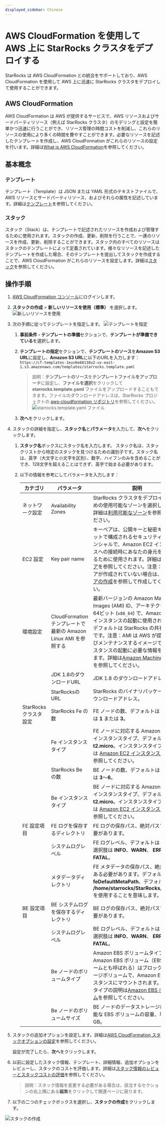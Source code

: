 ```yaml
---
displayed_sidebar: Chinese
---
```


# AWS CloudFormation を使用して AWS 上に StarRocks クラスタをデプロイする

StarRocks は AWS CloudFormation との統合をサポートしており、AWS CloudFormation を使用して AWS 上に迅速に StarRocks クラスタをデプロイして使用することができます。

## AWS CloudFormation

AWS CloudFormation は AWS が提供するサービスで、AWS リソースおよびサードパーティリソース（例えば StarRocks クラスタ）のモデリングと設定を簡単かつ迅速に行うことができ、リソース管理の時間コストを削減し、これらのリソースの使用により多くの時間を費やすことができます。必要なリソースを記述したテンプレートを作成し、AWS CloudFormation がこれらのリソースの設定を行います。詳細は[What is AWS CloudFormation](https://docs.aws.amazon.com/zh_tw/AWSCloudFormation/latest/UserGuide/Welcome.html)を参照してください。

## 基本概念

### テンプレート

テンプレート（Template）は JSON または YAML 形式のテキストファイルで、AWS リソースとサードパーティリソース、およびそれらの属性を記述しています。詳細は[テンプレート](https://docs.aws.amazon.com/zh_cn/AWSCloudFormation/latest/UserGuide/cfn-whatis-concepts.html#w2aab5c15b7)を参照してください。

### スタック

スタック（Stack）は、テンプレートで記述されたリソースを作成および管理するために使用されます。スタックの作成、更新、削除を行うことで、一連のリソースを作成、更新、削除することができます。スタック内のすべてのリソースはスタックのテンプレートによって定義されています。様々なリソースを記述したテンプレートを作成した場合、そのテンプレートを提出してスタックを作成することで、AWS CloudFormation がこれらのリソースを設定します。詳細は[スタック](https://docs.aws.amazon.com/zh_cn/AWSCloudFormation/latest/UserGuide/cfn-whatis-concepts.html#w2aab5c15b9)を参照してください。

## 操作手順

1. [AWS CloudFormation コンソール](https://console.aws.amazon.com/cloudformation/)にログインします。

2. **スタックの作成** > **新しいリソースを使用（標準）** を選択します。<br />
   ![新しいリソースを使用](../assets/8.1.3-1.png)
3. 次の手順に従ってテンプレートを指定します。
   ![テンプレートを指定](../assets/8.1.3-2.png)
   1. **事前条件 - テンプレートの準備**セクションで、**テンプレートが準備できている**を選択します。
   2. **テンプレートの指定**セクションで、**テンプレートのソース**を**Amazon S3 URL**に設定し、**Amazon S3 URL**に以下のURLを入力します：
      `https://cf-templates-1euv6e68138u2-us-east-1.s3.amazonaws.com/templates/starrocks.template.yaml`
      > 説明：**テンプレートのソース**を**テンプレートファイルをアップロード**に設定し、**ファイルを選択**をクリックして **starrocks.template.yaml** ファイルをアップロードすることもできます。ファイルのダウンロードアドレスは、StarRocks プロジェクトの [aws-cloudformation リポジトリ](https://github.com/StarRocks/aws-cloudformation)を参照してください。![starrocks.template.yaml ファイル](../assets/8.1.3-3.png)

   3. **次へ**をクリックします。

4. スタックの詳細を指定し、**スタック名**と**パラメータ**を入力して、**次へ**をクリックします。
   1. **スタック名**ボックスにスタック名を入力します。
      スタック名は、スタックリストから特定のスタックを見つけるための識別子です。スタック名は、英字（大文字と小文字を区別）、数字、ハイフンのみを含めることができ、128文字を超えることはできず、英字で始まる必要があります。

   2. 以下の情報を参考にしてパラメータを入力します：

      | カテゴリ           | パラメータ                                                     | 説明                                                         |
      | ------------------ | ------------------------------------------------------------ | ------------------------------------------------------------ |
      | ネットワーク設定   | Availability Zones                                           | StarRocks クラスタをデプロイするための使用可能なゾーンを選択します。詳細は[利用可能なゾーン](https://docs.aws.amazon.com/zh_cn/AWSEC2/latest/UserGuide/using-regions-availability-zones.html)を参照してください。 |
      | EC2 設定           | Key pair name                                                | キーペアは、公開キーと秘密キーのセットで構成されるセキュリティクレデンシャルで、Amazon EC2 インスタンスへの接続時にあなたの身元を証明するために使用されます。詳細は[キーペア](https://docs.aws.amazon.com/zh_cn/AWSEC2/latest/UserGuide/ec2-key-pairs.html)を参照してください。注意：キーペアが作成されていない場合は、[キーペアの作成](https://docs.aws.amazon.com/zh_cn/AWSEC2/latest/UserGuide/create-key-pairs.html)を参照して作成してください。 |
      | 環境設定           | CloudFormation テンプレートで最新の Amazon Linux AMI を参照する | 最新バージョンの Amazon Machine Images (AMI) ID、アーキテクチャは64ビット (`x86_64`) で、Amazon EC2 インスタンスの起動に使用されます。デフォルトは StarRocks の共有 AMI ID です。注意：AMI は AWS が提供およびメンテナンスするイメージで、インスタンスの起動に必要な情報を提供します。詳細は[Amazon Machine Images](https://docs.aws.amazon.com/zh_cn/AWSEC2/latest/UserGuide/AMIs.html)を参照してください。 |
      |                    | JDK 1.8のダウンロードURL                                      | JDK 1.8 のダウンロードアドレス。                             |
      |                    | StarRocksのURL                                             | StarRocks のバイナリパッケージのダウンロードアドレス。       |
      | StarRocks クラスタ設定 | StarRocks Fe の数                                       | FE ノードの数、デフォルトは **1**、範囲は **1** または **3**。 |
      |                    | Fe インスタンスタイプ                                             | FE ノードに対応する Amazon EC2 のインスタンスタイプ、デフォルトは **t2.micro**。インスタンスタイプの詳細は [Amazon EC2 インスタンスタイプ](https://aws.amazon.com/cn/ec2/instance-types/)を参照してください。 |
      |                    | StarRocks Be の数                                       | BE ノードの数、デフォルトは **3**、範囲は **3**～**6**。     |
      |                    | Be インスタンスタイプ                                             | BE ノードに対応する Amazon EC2 のインスタンスタイプ、デフォルトは **t2.micro**。インスタンスタイプの詳細は [Amazon EC2 インスタンスタイプ](https://aws.amazon.com/cn/ec2/instance-types/)を参照してください。 |
      | FE 設定項目        | FE ログを保存するディレクトリ                                           | FE ログの保存パス、絶対パスである必要があります。                            |
      |                    | システムログレベル                                                | FE ログレベル、デフォルトは **INFO**、選択肢は **INFO**、**WARN**、 **ERROR**、**FATAL**。 |
      |                    | メタデータディレクトリ                                                | FE メタデータの保存パス、絶対パスである必要があります。デフォルトは **feDefaultMetaPath**、デフォルトパス **/home/starrocks/StarRocks/fe/meta** を使用することを意味します。 |
      | BE 設定項目        | BE システムログを保存するディレクトリ                                       | BE ログの保存パス、絶対パスである必要があります。                        |
      |                    | システムログレベル                                                | BE ログレベル、デフォルトは **INFO**、選択肢は **INFO**、**WARN**、 **ERROR**、**FATAL**。 |
      |                    | Be ノードのボリュームタイプ                                      | Amazon EBS ボリュームタイプ。Amazon EBS ボリューム（EBS ボリュームとも呼ばれる）はブロックストレージボリュームで、Amazon EC2 インスタンスにマウントされます。詳細とタイプの説明は[Amazon EBS ボリューム](https://docs.aws.amazon.com/zh_cn/AWSEC2/latest/UserGuide/ebs-volumes.html)を参照してください。 |
      |                    | Be ノードのボリュームサイズ                                      | BE ノードのデータストレージに使用可能な EBS ボリュームの容量、単位は GB。            |

5. スタックの追加オプションを設定します。詳細は[AWS CloudFormation スタックオプションの設定](https://docs.aws.amazon.com/zh_cn/AWSCloudFormation/latest/UserGuide/cfn-console-add-tags.html)を参照してください。

    設定が完了したら、**次へ**をクリックします。

6. 以前に設定したスタック情報、テンプレート、詳細情報、追加オプションをレビューし、スタックのコストを評価します。詳細は[スタック情報のレビューとスタックコストの評価](https://docs.aws.amazon.com/zh_cn/AWSCloudFormation/latest/UserGuide/cfn-using-console-create-stack-review.html)を参照してください。

   > 説明：スタック情報を変更する必要がある場合は、該当するセクションの右上隅にある**編集**をクリックして関連ページに戻ります。

7. 以下の二つのチェックボックスを選択し、**スタックの作成**をクリックします。

![スタックの作成](../assets/8.1.3-4.png)
